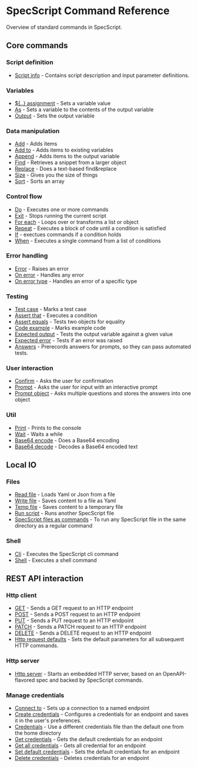 # SpecScript Command Reference

Overview of standard commands in SpecScript.

## Core commands

### Script definition

* [Script info](core/script-info/Script%20info.spec.md) - Contains script description and input parameter
  definitions.

### Variables

* [${..} assignment](core/variables/Assignment.spec.md) - Sets a variable value
* [As](core/variables/As.spec.md) - Sets a variable to the contents of the output variable
* [Output](core/variables/Output.spec.md) - Sets the output variable

### Data manipulation

* [Add](core/data-manipulation/Add.spec.md) - Adds items
* [Add to](core/data-manipulation/Add%20to.spec.md) - Adds items to existing variables
* [Append](core/data-manipulation/Append.spec.md) - Adds items to the output variable
* [Find](core/data-manipulation/Find.spec.md) - Retrieves a snippet from a larger object
* [Replace](core/data-manipulation/Replace.spec.md) - Does a text-based find&replace
* [Size](core/data-manipulation/Size.spec.md) - Gives you the size of things
* [Sort](core/data-manipulation/Sort.spec.md) - Sorts an array

### Control flow

* [Do](core/control-flow/Do.spec.md) - Executes one or more commands
* [Exit](core/control-flow/Exit.spec.md) - Stops running the current script
* [For each](core/control-flow/For%20each.spec.md) - Loops over or transforms a list or object
* [Repeat](core/control-flow/Repeat.spec.md) - Executes a block of code until a condition is satisfied
* [If](core/control-flow/If.spec.md) - exectues commands if a condition holds
* [When](core/control-flow/When.spec.md) - Executes a single command from a list of conditions

### Error handling

* [Error](core/errors/Error.spec.md) - Raises an error
* [On error](core/errors/On%20error.spec.md) - Handles any error
* [On error type](core/errors/On%20error%20type.spec.md) - Handles an error of a specific type

### Testing

* [Test case](core/testing/Test%20case.spec.md) - Marks a test case
* [Assert that](core/testing/Assert%20that.spec.md) - Executes a condition
* [Assert equals](core/testing/Assert%20equals.spec.md) - Tests two objects for equality
* [Code example](core/testing/Code%20example.spec.md) - Marks example code
* [Expected output](core/testing/Expected%20output.spec.md) - Tests the output variable against a given value
* [Expected error](core/testing/Expected%20error.spec.md) - Tests if an error was raised
* [Answers](core/testing/Answers.spec.md) - Prerecords answers for prompts, so they can pass automated tests.

### User interaction

* [Confirm](core/user-interaction/Confirm.spec.md) - Asks the user for confirmation
* [Prompt](core/user-interaction/Prompt.spec.md) - Asks the user for input with an interactive prompt
* [Prompt object](core/user-interaction/Prompt%20object.spec.md) - Asks multiple questions and stores the answers
  into one object

### Util

* [Print](core/util/Print.spec.md) - Prints to the console
* [Wait](core/util/Wait.spec.md) - Waits a while
* [Base64 encode](core/util/Base64%20encode.spec.md) - Does a Base64 encoding
* [Base64 decode](core/util/Base64%20decode.spec.md) - Decodes a Base64 encoded text

## Local IO

### Files

* [Read file](core/files/Read%20file.spec.md) - Loads Yaml or Json from a file
* [Write file](core/files/Write%20file.spec.md) - Saves content to a file as Yaml
* [Temp file](core/files/Temp%20file.spec.md) - Saves content to a temporary file
* [Run script](core/files/Run%20script.spec.md) - Runs another SpecScript file
* [SpecScript files as commands](core/files/SpecScript%20files%20as%20commands.spec.md) - To run any SpecScript file in
  the same directory as a regular command

### Shell

* [Cli](core/shell/Cli.spec.md) - Executes the SpecScript cli command
* [Shell](core/shell/Shell.spec.md) - Executes a shell command

## REST API interaction

### Http client

* [GET](core/http/GET.spec.md) - Sends a GET request to an HTTP endpoint
* [POST](core/http/POST.spec.md) - Sends a POST request to an HTTP endpoint
* [PUT](core/http/PUT.spec.md) - Sends a PUT request to an HTTP endpoint
* [PATCH](core/http/PATCH.spec.md) - Sends a PATCH request to an HTTP endpoint
* [DELETE](core/http/DELETE.spec.md) - Sends a DELETE request to an HTTP endpoint
* [Http request defaults](core/http/Http%20request%20defaults.spec.md) - Sets the default parameters for all
  subsequent HTTP commands.

### Http server

* [Http server](core/http/Http%20server.spec.md) - Starts an embedded HTTP server, based on an OpenAPI-flavored spec
  and backed by SpecScript commands.

### Manage credentials

* [Connect to](core/connections/Connect%20to.spec.md) - Sets up a connection to a named endpoint
* [Create credentials](core/connections/Create%20credentials.spec.md) - Configures a credentials for an endpoint and
  saves it in the user's preferences.
* [Credentials](core/connections/Credentials.spec.md) - Use a different credentials file than the default one from
  the home directory
* [Get credentials](core/connections/Get%20credentials.spec.md) - Gets the default credentials for an endpoint
* [Get all credentials](core/connections/Get%20all%20credentials.spec.md) - Gets all credential for an endpoint
* [Set default credentials](core/connections/Set%20default%20credentials.spec.md) - Sets the default credentials for
  an endpoint
* [Delete credentials](core/connections/Delete%20credentials.spec.md) - Deletes credentials for an endpoint

